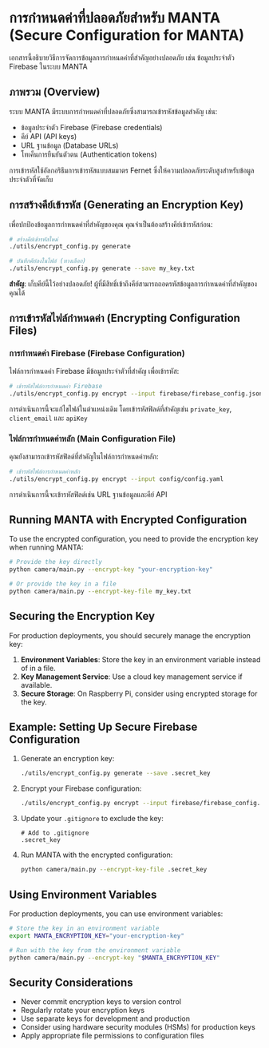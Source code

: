 # การกำหนดค่าที่ปลอดภัยสำหรับ MANTA (Secure Configuration for MANTA)

เอกสารนี้อธิบายวิธีการจัดการข้อมูลการกำหนดค่าที่สำคัญอย่างปลอดภัย เช่น ข้อมูลประจำตัว Firebase ในระบบ MANTA

## ภาพรวม (Overview)

ระบบ MANTA มีระบบการกำหนดค่าที่ปลอดภัยซึ่งสามารถเข้ารหัสข้อมูลสำคัญ เช่น:
- ข้อมูลประจำตัว Firebase (Firebase credentials)
- คีย์ API (API keys)
- URL ฐานข้อมูล (Database URLs)
- โทเค็นการยืนยันตัวตน (Authentication tokens)

การเข้ารหัสใช้อัลกอริธึมการเข้ารหัสแบบสมมาตร Fernet ซึ่งให้ความปลอดภัยระดับสูงสำหรับข้อมูลประจำตัวที่จัดเก็บ

## การสร้างคีย์เข้ารหัส (Generating an Encryption Key)

เพื่อปกป้องข้อมูลการกำหนดค่าที่สำคัญของคุณ คุณจำเป็นต้องสร้างคีย์เข้ารหัสก่อน:

```bash
# สร้างคีย์เข้ารหัสใหม่
./utils/encrypt_config.py generate

# บันทึกคีย์ลงในไฟล์ (ทางเลือก)
./utils/encrypt_config.py generate --save my_key.txt
```

**สำคัญ**: เก็บคีย์นี้ไว้อย่างปลอดภัย! ผู้ที่มีสิทธิ์เข้าถึงคีย์สามารถถอดรหัสข้อมูลการกำหนดค่าที่สำคัญของคุณได้

## การเข้ารหัสไฟล์กำหนดค่า (Encrypting Configuration Files)

### การกำหนดค่า Firebase (Firebase Configuration)

ไฟล์การกำหนดค่า Firebase มีข้อมูลประจำตัวที่สำคัญ เพื่อเข้ารหัส:

```bash
# เข้ารหัสไฟล์การกำหนดค่า Firebase
./utils/encrypt_config.py encrypt --input firebase/firebase_config.json
```

การดำเนินการนี้จะแก้ไขไฟล์ในตำแหน่งเดิม โดยเข้ารหัสฟิลด์ที่สำคัญเช่น `private_key`, `client_email` และ `apiKey`

### ไฟล์การกำหนดค่าหลัก (Main Configuration File)

คุณยังสามารถเข้ารหัสฟิลด์ที่สำคัญในไฟล์การกำหนดค่าหลัก:

```bash
# เข้ารหัสไฟล์การกำหนดค่าหลัก
./utils/encrypt_config.py encrypt --input config/config.yaml
```

การดำเนินการนี้จะเข้ารหัสฟิลด์เช่น URL ฐานข้อมูลและคีย์ API

## Running MANTA with Encrypted Configuration

To use the encrypted configuration, you need to provide the encryption key when running MANTA:

```bash
# Provide the key directly
python camera/main.py --encrypt-key "your-encryption-key"

# Or provide the key in a file
python camera/main.py --encrypt-key-file my_key.txt
```

## Securing the Encryption Key

For production deployments, you should securely manage the encryption key:

1. **Environment Variables**: Store the key in an environment variable instead of in a file.
2. **Key Management Service**: Use a cloud key management service if available.
3. **Secure Storage**: On Raspberry Pi, consider using encrypted storage for the key.

## Example: Setting Up Secure Firebase Configuration

1. Generate an encryption key:
   ```bash
   ./utils/encrypt_config.py generate --save .secret_key
   ```

2. Encrypt your Firebase configuration:
   ```bash
   ./utils/encrypt_config.py encrypt --input firebase/firebase_config.json --key $(cat .secret_key)
   ```

3. Update your `.gitignore` to exclude the key:
   ```
   # Add to .gitignore
   .secret_key
   ```

4. Run MANTA with the encrypted configuration:
   ```bash
   python camera/main.py --encrypt-key-file .secret_key
   ```

## Using Environment Variables

For production deployments, you can use environment variables:

```bash
# Store the key in an environment variable
export MANTA_ENCRYPTION_KEY="your-encryption-key"

# Run with the key from the environment variable
python camera/main.py --encrypt-key "$MANTA_ENCRYPTION_KEY"
```

## Security Considerations

- Never commit encryption keys to version control
- Regularly rotate your encryption keys
- Use separate keys for development and production
- Consider using hardware security modules (HSMs) for production keys
- Apply appropriate file permissions to configuration files